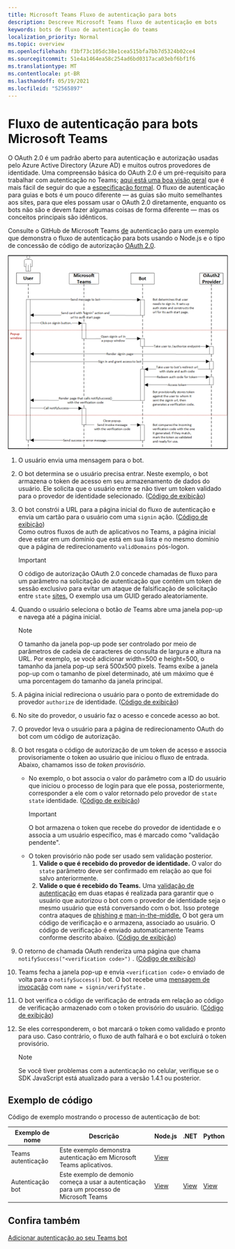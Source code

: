 ```yaml
---
title: Microsoft Teams Fluxo de autenticação para bots
description: Descreve Microsoft Teams fluxo de autenticação em bots
keywords: bots de fluxo de autenticação do teams
localization_priority: Normal
ms.topic: overview
ms.openlocfilehash: f3bf73c105dc38e1cea515bfa7bb7d5324b02ce4
ms.sourcegitcommit: 51e4a1464ea58c254ad6bd0317aca03ebf6bf1f6
ms.translationtype: MT
ms.contentlocale: pt-BR
ms.lasthandoff: 05/19/2021
ms.locfileid: "52565897"
---
```

# <a name="authentication-flow-for-bots-in-microsoft-teams"></a>Fluxo de autenticação para bots Microsoft Teams

O OAuth 2.0 é um padrão aberto para autenticação e autorização usadas pelo Azure Active Directory (Azure AD) e muitos outros provedores de identidade. Uma compreensão básica do OAuth 2.0 é um pré-requisito para trabalhar com autenticação no Teams; [aqui está uma boa visão geral](https://aaronparecki.com/oauth-2-simplified/) que é mais fácil de seguir do que a [especificação formal](https://oauth.net/2/). O fluxo de autenticação para guias e bots é um pouco diferente — as guias são muito semelhantes aos sites, para que eles possam usar o OAuth 2.0 diretamente, enquanto os bots não são e devem fazer algumas coisas de forma diferente — mas os conceitos principais são idênticos.

Consulte o GitHub de Microsoft Teams [de](https://github.com/OfficeDev/Microsoft-Teams-Samples/tree/main/samples/app-auth/nodejs) autenticação para um exemplo que demonstra o fluxo de autenticação para bots usando o Node.js e o tipo de concessão de código de autorização [OAuth 2.0](https://oauth.net/2/grant-types/authorization-code/).

![Diagrama de sequência de autenticação bot](../../../assets/images/authentication/bot_auth_sequence_diagram.png)

1. O usuário envia uma mensagem para o bot.
2. O bot determina se o usuário precisa entrar.
   Neste exemplo, o bot armazena o token de acesso em seu armazenamento de dados do usuário. Ele solicita que o usuário entre se não tiver um token validado para o provedor de identidade selecionado. ([Código de exibição](https://github.com/OfficeDev/microsoft-teams-sample-auth-node/blob/469952a26d618dbf884a3be53c7d921cc580b1e2/src/utils/AuthenticationUtils.ts#L58-L76))
3. O bot constrói a URL para a página inicial do fluxo de autenticação e envia um cartão para o usuário com uma `signin` ação. ([Código de exibição](https://github.com/OfficeDev/microsoft-teams-sample-auth-node/blob/469952a26d618dbf884a3be53c7d921cc580b1e2/src/dialogs/BaseIdentityDialog.ts#L160-L190))</br>
    Como outros fluxos de auth de aplicativos no Teams, a página inicial deve estar em um domínio que está em sua lista e no mesmo domínio que a página de redirecionamento `validDomains` pós-logon.
    > [!IMPORTANT] 
    > O código de autorização OAuth 2.0 concede chamadas de fluxo para um parâmetro na solicitação de autenticação que contém um token de sessão exclusivo para evitar um ataque de falsificação de solicitação entre `state` [sites.](https://en.wikipedia.org/wiki/Cross-site_request_forgery) O exemplo usa um GUID gerado aleatoriamente.
4. Quando o usuário seleciona o botão *de* Teams abre uma janela pop-up e navega até a página inicial.
   > [!NOTE]
   > O tamanho da janela pop-up pode ser controlado por meio de parâmetros de cadeia de caracteres de consulta de largura e altura na URL. Por exemplo, se você adicionar width=500 e height=500, o tamanho da janela pop-up será 500x500 pixels. Teams exibe a janela pop-up com o tamanho de pixel determinado, até um máximo que é uma porcentagem do tamanho da janela principal.

5. A página inicial redireciona o usuário para o ponto de extremidade do provedor `authorize` de identidade. ([Código de exibição](https://github.com/OfficeDev/microsoft-teams-sample-auth-node/blob/469952a26d618dbf884a3be53c7d921cc580b1e2/public/html/auth-start.html#L51-L56))
6. No site do provedor, o usuário faz o acesso e concede acesso ao bot.
7. O provedor leva o usuário para a página de redirecionamento OAuth do bot com um código de autorização.
8. O bot resgata o código de autorização de um token de acesso e associa provisoriamente o token ao usuário que iniciou o fluxo de entrada.  Abaixo, chamamos isso de *token provisório*.
    * No exemplo, o bot associa o valor do parâmetro com a ID do usuário que iniciou o processo de login para que ele possa, posteriormente, corresponder a ele com o valor retornado pelo provedor de `state` `state` identidade. ([Código de exibição](https://github.com/OfficeDev/microsoft-teams-sample-auth-node/blob/469952a26d618dbf884a3be53c7d921cc580b1e2/src/AuthBot.ts#L70-L99))
      > [!IMPORTANT] 
      > O bot armazena o token que recebe do provedor de identidade e o associa a um usuário específico, mas é marcado como "validação pendente". 
    * O token provisório não pode ser usado sem validação posterior.
      1. **Valide o que é recebido do provedor de identidade.** O valor do `state` parâmetro deve ser confirmado em relação ao que foi salvo anteriormente. 
      1. **Valide o que é recebido do Teams.** Uma [validação de autenticação](https://en.wikipedia.org/wiki/Man-in-the-middle_attack) em duas etapas é realizada para garantir que o usuário que autorizou o bot com o provedor de identidade seja o mesmo usuário que está conversando com o bot. Isso protege contra ataques de [phishing e](https://en.wikipedia.org/wiki/Phishing) [man-in-the-middle.](https://en.wikipedia.org/wiki/Man-in-the-middle_attack) O bot gera um código de verificação e o armazena, associado ao usuário. O código de verificação é enviado automaticamente Teams conforme descrito abaixo. ([Código de exibição](https://github.com/OfficeDev/microsoft-teams-sample-auth-node/blob/469952a26d618dbf884a3be53c7d921cc580b1e2/src/AuthBot.ts#L100-L113))
9. O retorno de chamada OAuth renderiza uma página que chama `notifySuccess("<verification code>")` . ([Código de exibição](https://github.com/OfficeDev/microsoft-teams-sample-auth-node/blob/master/src/views/oauth-callback-success.hbs))
10. Teams fecha a janela pop-up e envia `<verification code>` o enviado de volta para o `notifySuccess()` bot. O bot recebe uma [mensagem de invocação](/bot-framework/dotnet/bot-builder-dotnet-activities#invoke) com `name = signin/verifyState` .
11. O bot verifica o código de verificação de entrada em relação ao código de verificação armazenado com o token provisório do usuário. ([Código de exibição](https://github.com/OfficeDev/microsoft-teams-sample-auth-node/blob/469952a26d618dbf884a3be53c7d921cc580b1e2/src/dialogs/BaseIdentityDialog.ts#L127-L140))
12. Se eles corresponderem, o bot marcará o token como validado e pronto para uso. Caso contrário, o fluxo de auth falhará e o bot excluirá o token provisório.

    > [!NOTE]
    > Se você tiver problemas com a autenticação no celular, verifique se o SDK JavaScript está atualizado para a versão 1.4.1 ou posterior.

## <a name="code-sample"></a>Exemplo de código

Código de exemplo mostrando o processo de autenticação de bot:

| **Exemplo de nome** | **Descrição** | **Node.js** | **.NET** | **Python** |
|-----------------|----------------|--------------|----------|-----------|
| Teams autenticação | Este exemplo demonstra autenticação em Microsoft Teams aplicativos. | [View](https://github.com/OfficeDev/microsoft-teams-sample-auth-node) | | |
| Autenticação bot | Este exemplo de demonio começa a usar a autenticação para um processo de Microsoft Teams | [View](https://github.com/microsoft/BotBuilder-Samples/tree/main/samples/javascript_nodejs/46.teams-auth) | [View](https://github.com/microsoft/BotBuilder-Samples/tree/main/samples/csharp_dotnetcore/46.teams-auth) | [View](https://github.com/microsoft/BotBuilder-Samples/tree/main/samples/python/46.teams-auth)

## <a name="see-also"></a>Confira também

[Adicionar autenticação ao seu Teams bot](add-authentication.md)
